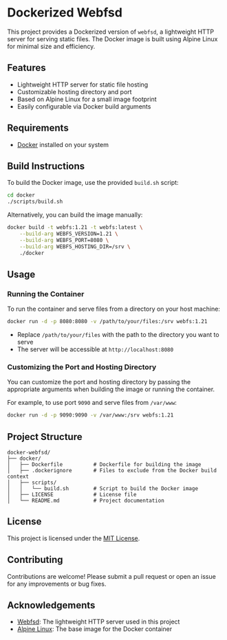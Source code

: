 # Dockerized Webfsd
This project provides a Dockerized version of `webfsd`, a lightweight HTTP server for serving static files. The Docker image is built using Alpine Linux for minimal size and efficiency.

## Features
* Lightweight HTTP server for static file hosting
* Customizable hosting directory and port
* Based on Alpine Linux for a small image footprint
* Easily configurable via Docker build arguments

## Requirements
* [Docker](https://www.docker.com/) installed on your system

## Build Instructions
To build the Docker image, use the provided `build.sh` script:

```bash
cd docker
./scripts/build.sh
```

Alternatively, you can build the image manually:

```bash
docker build -t webfs:1.21 -t webfs:latest \
    --build-arg WEBFS_VERSION=1.21 \
    --build-arg WEBFS_PORT=8080 \
    --build-arg WEBFS_HOSTING_DIR=/srv \
    ./docker
```

## Usage
### Running the Container
To run the container and serve files from a directory on your host machine:

```bash
docker run -d -p 8080:8080 -v /path/to/your/files:/srv webfs:1.21
```

* Replace `/path/to/your/files` with the path to the directory you want to serve
* The server will be accessible at `http://localhost:8080`

### Customizing the Port and Hosting Directory
You can customize the port and hosting directory by passing the appropriate arguments when building the image or running the container.

For example, to use port `9090` and serve files from `/var/www`:

```bash
docker run -d -p 9090:9090 -v /var/www:/srv webfs:1.21
```

## Project Structure
```
docker-webfsd/
├── docker/
│   ├── Dockerfile          # Dockerfile for building the image
│   ├── .dockerignore       # Files to exclude from the Docker build context
│   ├── scripts/
│   │   └── build.sh        # Script to build the Docker image
│   ├── LICENSE             # License file
│   └── README.md           # Project documentation
```

## License
This project is licensed under the [MIT License](LICENSE).

## Contributing
Contributions are welcome! Please submit a pull request or open an issue for any improvements or bug fixes.

## Acknowledgements
* [Webfsd](https://github.com/ourway/webfsd): The lightweight HTTP server used in this project
* [Alpine Linux](https://alpinelinux.org): The base image for the Docker container